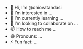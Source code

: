 - 👋 Hi, I’m @ohiovatandasi
- 👀 I’m interested in ...
- 🌱 I’m currently learning ...
- 💞️ I’m looking to collaborate on ...
- 📫 How to reach me ...
- 😄 Pronouns: ...
- ⚡ Fun fact: ...

<!---
ohiovatandasi/ohiovatandasi is a ✨ special ✨ repository because its `README.md` (this file) appears on your GitHub profile.
You can click the Preview link to take a look at your changes.
--->
